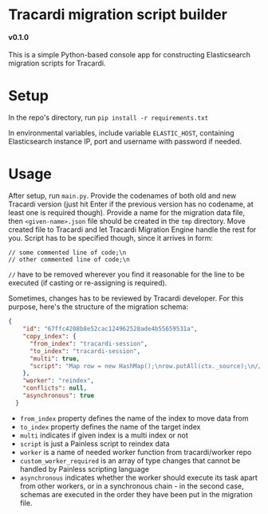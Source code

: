 # Tracardi migration script builder 
#### v0.1.0
This is a simple Python-based console app for constructing Elasticsearch 
migration scripts for Tracardi.

# Setup
In the repo's directory, run ```pip install -r requirements.txt```

In environmental variables, include variable `ELASTIC_HOST`, containing
Elasticsearch instance IP, port and username with password if needed.

# Usage
After setup, run `main.py`. Provide the codenames of both old and new Tracardi
version (just hit Enter if the previous version has no codename, at least one
is required though).
Provide a name for the migration data file, then `<given-name>.json` file
should be created in the `tmp` directory. Move created file to Tracardi and let
Tracardi Migration Engine handle the rest for you. Script has to be specified
though, since it arrives in form:
```
// some commented line of code;\n
// other commented line of code;\n
```
`//` have to be removed wherever you find it reasonable for the line to
be executed (if casting or re-assigning is required).

Sometimes, changes has to be reviewed by Tracardi developer. For this purpose,
here's the structure of the migration schema:
```json
{
    "id": "67ffc4208b8e52cac124962528ade4b55659531a",
    "copy_index": {
      "from_index": "tracardi-session",
      "to_index": "tracardi-session",
      "multi": true,
      "script": "Map row = new HashMap();\nrow.putAll(ctx._source);\n//row.context.storage.local.tracardi-profile-id = <type text>;\nctx._source = [:];\nctx._source.putAll(row);"
    },
    "worker": "reindex",
    "conflicts": null,
    "asynchronous": true
  }
```
- `from_index` property defines the name of the index to move data from
- `to_index` property defines the name of the target index
- `multi` indicates if given index is a multi index or not
- `script` is just a Painless script to reindex data
- `worker` is a name of needed worker function from tracardi/worker repo
- `custom_worker_required` is an array of type changes that cannot be handled by Painless
  scripting language
- `asynchronous` indicates whether the worker should execute its task apart from other workers,
  or in a synchronous chain - in the second case, schemas are executed in the order they have been 
  put in the migration file.
